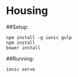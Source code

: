 # Housing

##Setup:
```
npm install -g ionic gulp
npm install
bower install
```

##Running:
```
ionic serve
```
